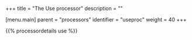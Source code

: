 +++
title = "The Use processor"
description = ""

[menu.main]
parent = "processors"
identifier = "useproc"
weight = 40
+++

{{% processordetails use %}}
